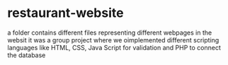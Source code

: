 # restaurant-website
a folder contains different files representing different webpages in the websit
it was a group project where we oimplemented different scripting languages like HTML, CSS, Java Script for validation and PHP to connect the database 
